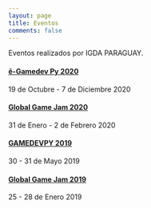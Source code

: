```yaml
---
layout: page
title: Eventos
comments: false
---
```


Eventos realizados por IGDA PARAGUAY.

#### [ẽ-Gamedev Py 2020][e-gamedev-py-2020]

19 de Octubre - 7 de Diciembre 2020

#### [Global Game Jam 2020][ggj2020]

31 de Enero - 2 de Febrero 2020

#### [GAMEDEVPY 2019][gamedevpy2019]

30 - 31 de Mayo 2019

#### [Global Game Jam 2019][ggj2019]

25 - 28 de Enero 2019

[e-gamedev-py-2020]:/eventos/e-gamedev-py-2020
[ggj2019]:/eventos/ggj2019
[gamedevpy2019]:/eventos/gamedevpy2019
[ggj2020]:/eventos/ggj2020